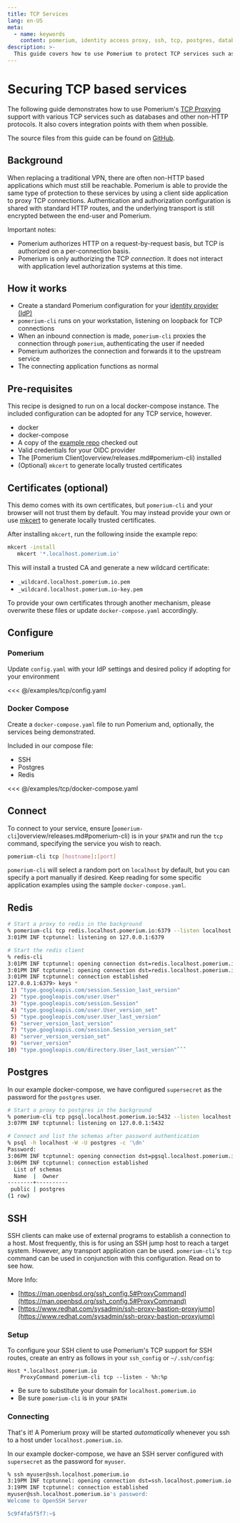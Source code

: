 ```yaml
---
title: TCP Services
lang: en-US
meta:
  - name: keywords
    content: pomerium, identity access proxy, ssh, tcp, postgres, database, redis, mysql
description: >-
  This guide covers how to use Pomerium to protect TCP services such as SSH, Postgres and Redis.
---
```


# Securing TCP based services

The following guide demonstrates how to use Pomerium's [TCP Proxying](/tcp/readme.md) support with various TCP services such as databases and other non-HTTP protocols.  It also covers integration points with them when possible.

The source files from this guide can be found on [GitHub](https://github.com/pomerium/pomerium/tree/main/examples/tcp/).

## Background

When replacing a traditional VPN, there are often non-HTTP based applications which must still be reachable.  Pomerium is able to provide the same type of protection to these services by using a client side application to proxy TCP connections.  Authentication and authorization configuration is shared with standard HTTP routes, and the underlying transport is still encrypted between the end-user and Pomerium.

Important notes:

- Pomerium authorizes HTTP on a request-by-request basis, but TCP is authorized on a per-connection basis.
- Pomerium is only authorizing the TCP *connection*. It does not interact with application level authorization systems at this time.

## How it works

* Create a standard Pomerium configuration for your [identity provider (IdP)](/identity-providers/readme.md)
* `pomerium-cli` runs on your workstation, listening on loopback for TCP connections
* When an inbound connection is made, `pomerium-cli` proxies the connection through `pomerium`, authenticating the user if needed
* Pomerium authorizes the connection and forwards it to the upstream service
* The connecting application functions as normal

## Pre-requisites

This recipe is designed to run on a local docker-compose instance. The included configuration can be adopted for any TCP service, however.

* docker
* docker-compose
* A copy of the [example repo](https://github.com/pomerium/pomerium/tree/main/examples/tcp/) checked out
* Valid credentials for your OIDC provider
* The [Pomerium Client]overview/releases.md#pomerium-cli) installed
* (Optional) `mkcert` to generate locally trusted certificates

## Certificates (optional)

This demo comes with its own certificates, but `pomerium-cli` and your browser will not trust them by default. You may instead provide your own or use [mkcert](https://github.com/FiloSottile/mkcert) to generate locally trusted certificates.

After installing `mkcert`, run the following inside the example repo:

```bash
mkcert -install
   mkcert '*.localhost.pomerium.io'
```

This will install a trusted CA and generate a new wildcard certificate:

- `_wildcard.localhost.pomerium.io.pem`
- `_wildcard.localhost.pomerium.io-key.pem`

To provide your own certificates through another mechanism, please overwrite these files or update `docker-compose.yaml` accordingly.

## Configure

### Pomerium

Update `config.yaml` with your IdP settings and desired policy if adopting for your environment

<<< @/examples/tcp/config.yaml

### Docker Compose

Create a `docker-compose.yaml` file to run Pomerium and, optionally, the services being demonstrated.

Included in our compose file:

- SSH
- Postgres
- Redis

<<< @/examples/tcp/docker-compose.yaml

## Connect

To connect to your service, ensure [`pomerium-cli`]overview/releases.md#pomerium-cli) is in your `$PATH` and run the `tcp` command, specifying the service you wish to reach.

```bash
pomerium-cli tcp [hostname]:[port]
```

`pomerium-cli` will select a random port on `localhost` by default, but you can specify a port manually if desired.  Keep reading for some specific application examples using the sample `docker-compose.yaml`.

## Redis

```bash
# Start a proxy to redis in the background
% pomerium-cli tcp redis.localhost.pomerium.io:6379 --listen localhost:6379 &
3:01PM INF tcptunnel: listening on 127.0.0.1:6379

# Start the redis client
% redis-cli
3:01PM INF tcptunnel: opening connection dst=redis.localhost.pomerium.io:6379 proxy=redis.localhost.pomerium.io:443 secure=true
3:01PM INF tcptunnel: opening connection dst=redis.localhost.pomerium.io:6379 proxy=redis.localhost.pomerium.io:443 secure=true
3:01PM INF tcptunnel: connection established
127.0.0.1:6379> keys *
 1) "type.googleapis.com/session.Session_last_version"
 2) "type.googleapis.com/user.User"
 3) "type.googleapis.com/session.Session"
 4) "type.googleapis.com/user.User_version_set"
 5) "type.googleapis.com/user.User_last_version"
 6) "server_version_last_version"
 7) "type.googleapis.com/session.Session_version_set"
 8) "server_version_version_set"
 9) "server_version"
10) "type.googleapis.com/directory.User_last_version"```
```

## Postgres

In our example docker-compose, we have configured `supersecret` as the password for the `postgres` user.

```bash
# Start a proxy to postgres in the background
% pomerium-cli tcp pgsql.localhost.pomerium.io:5432 --listen localhost:5432 &
3:07PM INF tcptunnel: listening on 127.0.0.1:5432

# Connect and list the schemas after password authentication
% psql -h localhost -W -U postgres -c '\dn'
Password:
3:06PM INF tcptunnel: opening connection dst=pgsql.localhost.pomerium.io:5432 proxy=pgsql.localhost.pomerium.io:443 secure=true
3:06PM INF tcptunnel: connection established
  List of schemas
  Name  |  Owner
--------+----------
 public | postgres
(1 row)
```

## SSH

SSH clients can make use of external programs to establish a connection to a host.  Most frequently, this is for using an SSH jump host to reach a target system.  However, any transport application can be used.  `pomerium-cli`'s `tcp` command can be used in conjunction with this configuration.  Read on to see how.

More Info:

- [https://man.openbsd.org/ssh_config.5#ProxyCommand](https://man.openbsd.org/ssh_config.5#ProxyCommand)
- [https://www.redhat.com/sysadmin/ssh-proxy-bastion-proxyjump](https://www.redhat.com/sysadmin/ssh-proxy-bastion-proxyjump)

### Setup

To configure your SSH client to use Pomerium's TCP support for SSH routes, create an entry as follows in your `ssh_config` or `~/.ssh/config`:

```
Host *.localhost.pomerium.io
    ProxyCommand pomerium-cli tcp --listen - %h:%p
```

* Be sure to substitute your domain for `localhost.pomerium.io`
* Be sure `pomerium-cli` is in your `$PATH`

### Connecting

That's it!  A Pomerium proxy will be started *automatically* whenever you ssh to a host under `localhost.pomerium.io`.

In our example docker-compose, we have an SSH server configured with `supersecret` as the password for `myuser`.

```bash
% ssh myuser@ssh.localhost.pomerium.io
3:19PM INF tcptunnel: opening connection dst=ssh.localhost.pomerium.io:22 proxy=ssh.localhost.pomerium.io:443 secure=true
3:19PM INF tcptunnel: connection established
myuser@ssh.localhost.pomerium.io's password:
Welcome to OpenSSH Server

5c9f4fa5f5f7:~$
```
